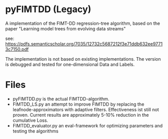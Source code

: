 # pyFIMTDD (Legacy)
A implementation of the FIMT-DD regression-tree algorithm, based on the paper "Learning model trees from evolving data streams" 

see: https://pdfs.semanticscholar.org/7035/12732c5687212f3e71ddb632ee97713c7150.pdf

The implementation is not based on existing implementations.
The version is debugged and tested for one-dimensional Data and Labels.

# Files 

- pyFIMTDD.py           is the actual FIMTDD-algorithm.
- FIMTDD_LS.py          an attempt to improve FIMTDD by replacing the leafnode-approximators with adaptive filters. Effectiveness ist still not proven. Current results are approximately 5-10% reduction in the cumulative Loss.
- FIMTDD_evaluator.py   an eval-framework for optimizing parameters and testing the algorithms

